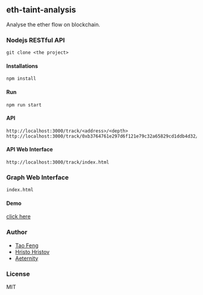 ## eth-taint-analysis
Analyse the ether flow on blockchain.

### Nodejs RESTful API

    git clone <the project>

#### Installations

    npm install

#### Run

    npm run start

#### API

    http://localhost:3000/track/<address>/<depth>
    http://localhost:3000/track/0xb3764761e297d6f121e79c32a65829cd1ddb4d32/3

#### API Web Interface

    http://localhost:3000/track/index.html
    
### Graph Web Interface

    index.html
    
#### Demo

[click here](http://osgee.com/eth-tracker/index.html)

### Author
* [Tao Feng](https://github.com/osgee)
* [Hristo Hristov](https://github.com/hristochr)
* [Aeternity](https://github.com/aeternity)

### License
MIT

